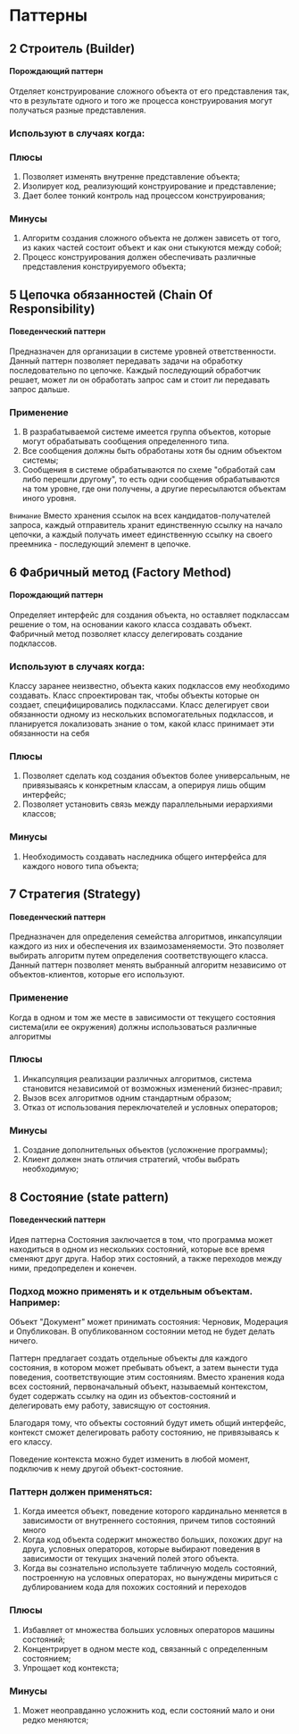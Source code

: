 # Паттерны

## 2 Строитель (Builder)
#### Порождающий паттерн
Отделяет конструирование сложного объекта от его представления так, что в результате одного и того же процесса конструирования могут получаться разные представления.

### Используют в случаях когда:

### Плюсы
 1) Позволяет изменять внутренне представление объекта;
 2) Изолирует код, реализующий конструирование и представление;
 3) Дает более тонкий контроль над процессом конструирования; 

### Минусы
1) Алгоритм создания сложного объекта не должен зависеть от того, из каких частей состоит объект и как они стыкуются между собой;
2) Процесс конструирования должен обеспечивать различные представления конструируемого объекта;

## 5 Цепочка обязанностей (Chain Of Responsibility)
#### Поведенческий паттерн
Предназначен для организации в системе уровней ответственности.
Данный паттерн позволяет передавать задачи на обработку последовательно по цепочке. Каждый последующий обработчик решает, может ли он обработать запрос сам и стоит ли передавать запрос дальше.

### Применение
1) В разрабатываемой системе имеется группа объектов, которые могут обрабатывать сообщения определенного типа.
2) Все сообщения должны быть обработаны хотя бы одним объектом системы;
3) Сообщения в системе обрабатываются по схеме "обработай сам либо перешли другому", то есть одни сообщения обрабатываются на том уровне, где они получены, а другие пересылаются объектам иного уровня.


`Внимание` Вместо хранения ссылок на всех кандидатов-получателей запроса, каждый отправитель хранит единственную ссылку на начало цепочки, а каждый получать имеет единственную ссылку на своего преемника - последующий элемент в цепочке.

## 6 Фабричный метод (Factory Method)
#### Порождающий паттерн
Определяет интерфейс для создания объекта, но оставляет подклассам решение о том, на основании какого класса создавать объект.
Фабричный метод позволяет классу делегировать создание подклассов.

### Используют в случаях когда:
 Классу заранее неизвестно, объекта каких подклассов ему необходимо создавать.
 Класс спроектирован так, чтобы объекты которые он создает, специфицировались подклассами.
 Класс делегирует свои обязанности одному из нескольких вспомогательных подклассов, и планируется локализовать знание о том, какой класс принимает эти обязанности на себя
 
### Плюсы
 1) Позволяет сделать код создания объектов более универсальным, не привязываясь к конкретным классам, а оперируя лишь общим интерфейс;
 2) Позволяет установить связь между параллельными иерархиями классов; 
### Минусы
 1) Необходимость создавать наследника общего интерфейса для каждого нового типа объекта;

## 7 Стратегия (Strategy)
#### Поведенческий паттерн
Предназначен для определения семейства алгоритмов, инкапсуляции каждого из них и обеспечения их взаимозаменяемости. Это позволяет выбирать алгоритм путем определения соответствующего класса. Данный паттерн позволяет менять выбранный алгоритм независимо от объектов-клиентов, которые его используют.

### Применение
Когда в одном и том же месте в зависимости от текущего состояния система(или ее окружения) должны использоваться различные алгоритмы

### Плюсы
1) Инкапсуляция реализации различных алгоритмов, система становится независимой от возможных изменений бизнес-правил;
2) Вызов всех алгоритмов одним стандартным образом;
3) Отказ от использования переключателей и условных операторов;

### Минусы
1) Создание дополнительных объектов (усложнение программы);
2) Клиент должен знать отличия стратегий, чтобы выбрать необходимую; 


## 8 Состояние (state pattern)
#### Поведенческий паттерн

Идея паттерна Состояния заключается в том, что программа может находиться в одном из нескольких состояний, которые все время сменяют друг друга.
Набор этих состояний, а также переходов между ними, предопределен и конечен.

### Подход можно применять и к отдельным объектам. Например:
Объект "Документ" может принимать состояния: Черновик, Модерация и Опубликован.
В опубликованном состоянии метод не будет делать ничего.

Паттерн предлагает создать отдельные объекты для каждого состояния, в котором может пребывать объект, а затем вынести туда поведения, соответствующие этим состояниям.
Вместо хранения кода всех состояний, первоначальный объект, называемый контекстом, будет содержать ссылку на один из объектов-состояний и делегировать ему работу, зависящую от состояния.

Благодаря тому, что объекты состояний будут иметь общий интерфейс, контекст сможет делегировать работу состоянию, не привязываясь к его классу.

Поведение контекста можно будет изменить в любой момент, подключив к нему другой объект-состояние.

### Паттерн должен применяться:
1) Когда имеется объект, поведение которого кардинально меняется в зависимости от внутреннего состояния, причем типов состояний много
2) Когда код объекта содержит множество больших, похожих друг на друга, условных операторов, которые выбирают поведения в зависимости от текущих значений полей этого объекта.
3) Когда вы сознательно используете табличную модель состояний, построенную на условных операторах, но вынуждены мириться с дублированием кода для похожих состояний и переходов

### Плюсы
1) Избавляет от множества больших условных операторов машины состояний;
2) Концентрирует в одном месте код, связанный с определенным состоянием;
3) Упрощает код контекста;

### Минусы
1) Может неоправданно усложнить код, если состояний мало и они редко меняются;